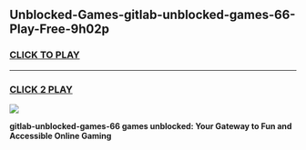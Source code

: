 
## Unblocked-Games-gitlab-unblocked-games-66-Play-Free-9h02p
<h3>
<a href="https://premium76.site?title=gitlab-unblocked-games-66&ref=19M">CLICK TO PLAY</a></h3>
<hr>

<h3>
<a href="https://premium76.site?title=gitlab-unblocked-games-66&ref=19M">CLICK 2 PLAY</a>
  
</h3>

<a href="https://premium76.site?title=gitlab-unblocked-games-66&ref=19M"><img src="https://clearcache.store/games.png"></a>


**gitlab-unblocked-games-66 games unblocked: Your Gateway to Fun and Accessible Online Gaming**

